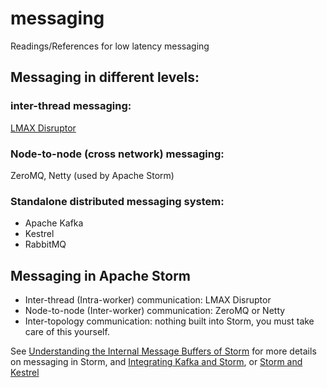 # messaging
Readings/References for low latency messaging

## Messaging in different levels:
### inter-thread messaging:
[LMAX Disruptor](http://lmax-exchange.github.io/disruptor/)

### Node-to-node (cross network) messaging:
ZeroMQ, Netty (used by Apache Storm)

### Standalone distributed messaging system:
- Apache Kafka
- Kestrel
- RabbitMQ

## Messaging in Apache Storm
- Inter-thread (Intra-worker) communication: LMAX Disruptor
- Node-to-node (Inter-worker) communication: ZeroMQ or Netty
- Inter-topology communication: nothing built into Storm, you must take care of this yourself.

See [Understanding the Internal Message Buffers of Storm][1] for more details on messaging in Storm, and [Integrating Kafka and Storm][2], or [Storm and Kestrel][3]

[1]: http://www.michael-noll.com/blog/2013/06/21/understanding-storm-internal-message-buffers/

[2]: http://www.michael-noll.com/blog/2014/05/27/kafka-storm-integration-example-tutorial/

[3]: http://storm.apache.org/documentation/Kestrel-and-Storm.html
